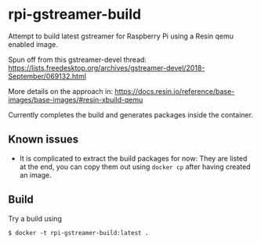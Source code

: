 # rpi-gstreamer-build

Attempt to build latest gstreamer for Raspberry Pi using a Resin qemu enabled image.

Spun off from this gstreamer-devel thread: https://lists.freedesktop.org/archives/gstreamer-devel/2018-September/069132.html

More details on the approach in:
https://docs.resin.io/reference/base-images/base-images/#resin-xbuild-qemu

Currently completes the build and generates packages inside the container.

## Known issues

* It is complicated to extract the build packages
  for now: They are listed at the end, you can copy them out using `docker cp`
  after having created an image.

## Build

Try a build using

`$ docker -t rpi-gstreamer-build:latest .`
